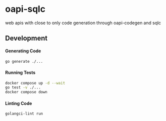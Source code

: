 # oapi-sqlc

web apis with close to only code generation through oapi-codegen and sqlc

## Development

#### Generating Code

```sh
go generate ./...
```

#### Running Tests

```sh
docker compose up -d --wait
go test -v ./...
docker compose down
```

#### Linting Code

```sh
golangci-lint run
```
